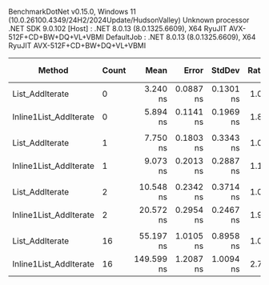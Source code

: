 BenchmarkDotNet v0.15.0, Windows 11 (10.0.26100.4349/24H2/2024Update/HudsonValley)
Unknown processor
.NET SDK 9.0.102
  [Host]     : .NET 8.0.13 (8.0.1325.6609), X64 RyuJIT AVX-512F+CD+BW+DQ+VL+VBMI
  DefaultJob : .NET 8.0.13 (8.0.1325.6609), X64 RyuJIT AVX-512F+CD+BW+DQ+VL+VBMI


| Method                 | Count | Mean       | Error     | StdDev    | Ratio | RatioSD | Gen0   | Allocated | Alloc Ratio |
|----------------------- |------ |-----------:|----------:|----------:|------:|--------:|-------:|----------:|------------:|
| List_AddIterate        | 0     |   3.240 ns | 0.0887 ns | 0.1301 ns |  1.00 |    0.06 | 0.0051 |      32 B |        1.00 |
| Inline1List_AddIterate | 0     |   5.894 ns | 0.1141 ns | 0.1969 ns |  1.82 |    0.09 | 0.0051 |      32 B |        1.00 |
|                        |       |            |           |           |       |         |        |           |             |
| List_AddIterate        | 1     |   7.750 ns | 0.1803 ns | 0.3343 ns |  1.00 |    0.06 | 0.0102 |      64 B |        1.00 |
| Inline1List_AddIterate | 1     |   9.073 ns | 0.2013 ns | 0.2887 ns |  1.17 |    0.06 | 0.0051 |      32 B |        0.50 |
|                        |       |            |           |           |       |         |        |           |             |
| List_AddIterate        | 2     |  10.548 ns | 0.2342 ns | 0.3714 ns |  1.00 |    0.05 | 0.0102 |      64 B |        1.00 |
| Inline1List_AddIterate | 2     |  20.572 ns | 0.2954 ns | 0.2467 ns |  1.95 |    0.07 | 0.0153 |      96 B |        1.50 |
|                        |       |            |           |           |       |         |        |           |             |
| List_AddIterate        | 16    |  55.197 ns | 1.0105 ns | 0.8958 ns |  1.00 |    0.02 | 0.0191 |     120 B |        1.00 |
| Inline1List_AddIterate | 16    | 149.599 ns | 1.2087 ns | 1.0094 ns |  2.71 |    0.05 | 0.0496 |     312 B |        2.60 |